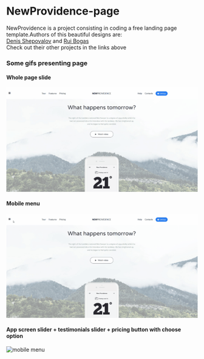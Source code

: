 # NewProvidence-page

NewProvidence is a project consisting in coding a free landing page template.Authors of this beautiful designs are: <br />
[Denis Shepovalov](https://www.behance.net/shepovalov) 
and 
[Rui Bogas](https://www.behance.net/ruibogas) <br />
Check out their other projects in the links above

### Some gifs presenting page
#### Whole page slide
![whole page slide](https://github.com/Gregoofolio/NewProvidence-page/blob/master/NewProvidence_page.gif)
#### Mobile menu
![mobile menu](https://github.com/Gregoofolio/NewProvidence-page/blob/master/NewProvidence_menu.gif)
#### App screen slider + testimonials slider + pricing button with choose option
![mobile menu](https://github.com/Gregoofolio/NewProvidence-page/blob/master/NewProvidence_sliders.gif)

